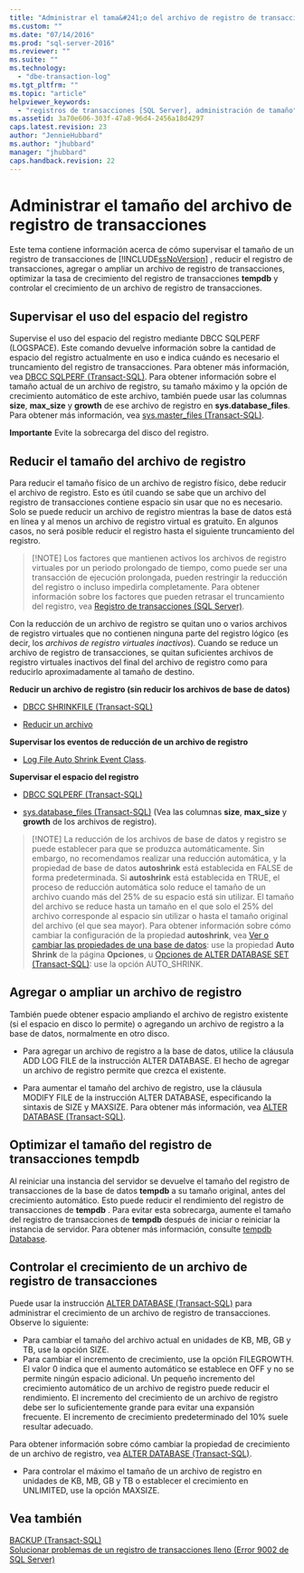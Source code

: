 ```yaml
---
title: "Administrar el tama&#241;o del archivo de registro de transacciones | Microsoft Docs"
ms.custom: ""
ms.date: "07/14/2016"
ms.prod: "sql-server-2016"
ms.reviewer: ""
ms.suite: ""
ms.technology: 
  - "dbe-transaction-log"
ms.tgt_pltfrm: ""
ms.topic: "article"
helpviewer_keywords: 
  - "registros de transacciones [SQL Server], administración de tamaño"
ms.assetid: 3a70e606-303f-47a8-96d4-2456a18d4297
caps.latest.revision: 23
author: "JennieHubbard"
ms.author: "jhubbard"
manager: "jhubbard"
caps.handback.revision: 22
---
```

# Administrar el tama&#241;o del archivo de registro de transacciones
Este tema contiene información acerca de cómo supervisar el tamaño de un registro de transacciones de [!INCLUDE[ssNoVersion](../../includes/ssnoversion-md.md)] , reducir el registro de transacciones, agregar o ampliar un archivo de registro de transacciones, optimizar la tasa de crecimiento del registro de transacciones **tempdb** y controlar el crecimiento de un archivo de registro de transacciones.  

  ##  <a name="MonitorSpaceUse"></a> Supervisar el uso del espacio del registro  
Supervise el uso del espacio del registro mediante DBCC SQLPERF (LOGSPACE). Este comando devuelve información sobre la cantidad de espacio del registro actualmente en uso e indica cuándo es necesario el truncamiento del registro de transacciones. Para obtener más información, vea [DBCC SQLPERF &#40;Transact-SQL&#41;](../../t-sql/database-console-commands/dbcc-sqlperf-transact-sql.md). Para obtener información sobre el tamaño actual de un archivo de registro, su tamaño máximo y la opción de crecimiento automático de este archivo, también puede usar las columnas **size**, **max_size** y **growth** de ese archivo de registro en **sys.database_files**. Para obtener más información, vea [sys.master_files &#40;Transact-SQL&#41;](../../relational-databases/system-catalog-views/sys-database-files-transact-sql.md).  
  
**Importante** Evite la sobrecarga del disco del registro.  

  
##  <a name="ShrinkSize"></a> Reducir el tamaño del archivo de registro  
 Para reducir el tamaño físico de un archivo de registro físico, debe reducir el archivo de registro. Esto es útil cuando se sabe que un archivo del registro de transacciones contiene espacio sin usar que no es necesario. Solo se puede reducir un archivo de registro mientras la base de datos está en línea y al menos un archivo de registro virtual es gratuito. En algunos casos, no será posible reducir el registro hasta el siguiente truncamiento del registro.  
  
> [!NOTE]  Los factores que mantienen activos los archivos de registro virtuales por un periodo prolongado de tiempo, como puede ser una transacción de ejecución prolongada, pueden restringir la reducción del registro o incluso impedirla completamente. Para obtener información sobre los factores que pueden retrasar el truncamiento del registro, vea [Registro de transacciones &#40;SQL Server&#41;](../../relational-databases/logs/the-transaction-log-sql-server.md).  
  
 Con la reducción de un archivo de registro se quitan uno o varios archivos de registro virtuales que no contienen ninguna parte del registro lógico (es decir, los *archivos de registro virtuales inactivos*). Cuando se reduce un archivo de registro de transacciones, se quitan suficientes archivos de registro virtuales inactivos del final del archivo de registro como para reducirlo aproximadamente al tamaño de destino.  
  
 **Reducir un archivo de registro (sin reducir los archivos de base de datos)**  
  
-   [DBCC SHRINKFILE &#40;Transact-SQL&#41;](../../t-sql/database-console-commands/dbcc-shrinkfile-transact-sql.md)  
  
-   [Reducir un archivo](../../relational-databases/databases/shrink-a-file.md)  
  
 **Supervisar los eventos de reducción de un archivo de registro**  
  
-   [Log File Auto Shrink Event Class](../../relational-databases/event-classes/log-file-auto-shrink-event-class.md).  
  
 **Supervisar el espacio del registro**  
  
-   [DBCC SQLPERF &#40;Transact-SQL&#41;](../../t-sql/database-console-commands/dbcc-sqlperf-transact-sql.md)  
  
-   [sys.database_files &#40;Transact-SQL&#41;](../../relational-databases/system-catalog-views/sys-database-files-transact-sql.md) (Vea las columnas **size**, **max_size** y **growth** de los archivos de registro).  
  
> [!NOTE]  La reducción de los archivos de base de datos y registro se puede establecer para que se produzca automáticamente. Sin embargo, no recomendamos realizar una reducción automática, y la propiedad de base de datos **autoshrink** está establecida en FALSE de forma predeterminada. Si **autoshrink** está establecida en TRUE, el proceso de reducción automática solo reduce el tamaño de un archivo cuando más del 25% de su espacio está sin utilizar. El tamaño del archivo se reduce hasta un tamaño en el que solo el 25% del archivo corresponde al espacio sin utilizar o hasta el tamaño original del archivo (el que sea mayor). Para obtener información sobre cómo cambiar la configuración de la propiedad **autoshrink**, vea [Ver o cambiar las propiedades de una base de datos](../../relational-databases/databases/view-or-change-the-properties-of-a-database.md): use la propiedad **Auto Shrink** de la página **Opciones**, u [Opciones de ALTER DATABASE SET &#40;Transact-SQL&#41;](../Topic/ALTER%20DATABASE%20SET%20Options%20\(Transact-SQL\).md): use la opción AUTO_SHRINK.  
  

##  <a name="AddOrEnlarge"></a> Agregar o ampliar un archivo de registro  
 También puede obtener espacio ampliando el archivo de registro existente (si el espacio en disco lo permite) o agregando un archivo de registro a la base de datos, normalmente en otro disco.  
  
-   Para agregar un archivo de registro a la base de datos, utilice la cláusula ADD LOG FILE de la instrucción ALTER DATABASE. El hecho de agregar un archivo de registro permite que crezca el existente.  
  
-   Para aumentar el tamaño del archivo de registro, use la cláusula MODIFY FILE de la instrucción ALTER DATABASE, especificando la sintaxis de SIZE y MAXSIZE. Para obtener más información, vea [ALTER DATABASE &#40;Transact-SQL&#41;](../../t-sql/statements/alter-database-transact-sql.md).  
    
  
##  <a name="tempdbOptimize"></a> Optimizar el tamaño del registro de transacciones tempdb  
 Al reiniciar una instancia del servidor se devuelve el tamaño del registro de transacciones de la base de datos **tempdb** a su tamaño original, antes del crecimiento automático. Esto puede reducir el rendimiento del registro de transacciones de **tempdb** . Para evitar esta sobrecarga, aumente el tamaño del registro de transacciones de **tempdb** después de iniciar o reiniciar la instancia de servidor. Para obtener más información, consulte [tempdb Database](../../relational-databases/databases/tempdb-database.md).  
  
  
##  <a name="ControlGrowth"></a> Controlar el crecimiento de un archivo de registro de transacciones  
 Puede usar la instrucción [ALTER DATABASE &#40;Transact-SQL&#41;](../../t-sql/statements/alter-database-transact-sql.md) para administrar el crecimiento de un archivo de registro de transacciones. Observe lo siguiente:  
  
-   Para cambiar el tamaño del archivo actual en unidades de KB, MB, GB y TB, use la opción SIZE.  
  -   Para cambiar el incremento de crecimiento, use la opción FILEGROWTH. El valor 0 indica que el aumento automático se establece en OFF y no se permite ningún espacio adicional. Un pequeño incremento del crecimiento automático de un archivo de registro puede reducir el rendimiento. El incremento del crecimiento de un archivo de registro debe ser lo suficientemente grande para evitar una expansión frecuente. El incremento de crecimiento predeterminado del 10% suele resultar adecuado.  

Para obtener información sobre cómo cambiar la propiedad de crecimiento de un archivo de registro, vea [ALTER DATABASE (Transact-SQL)](https://msdn.microsoft.com/library/ms174269.aspx).  
  
-   Para controlar el máximo el tamaño de un archivo de registro en unidades de KB, MB, GB y TB o establecer el crecimiento en UNLIMITED, use la opción MAXSIZE.  
  
  
## Vea también  
 [BACKUP &#40;Transact-SQL&#41;](../../t-sql/statements/backup-transact-sql.md)   
 [Solucionar problemas de un registro de transacciones lleno &#40;Error 9002 de SQL Server&#41;](../../relational-databases/logs/troubleshoot-a-full-transaction-log-sql-server-error-9002.md)  
  
  